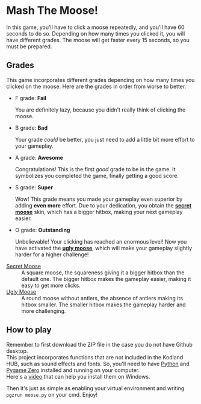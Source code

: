 # Mash The Moose!
In this game, you'll have to click a moose repeatedly, and you'll have 60 seconds to do so. Depending on how many times you clicked it, you will have different grades. The moose will get faster every 15 seconds, so you must be prepared.

## Grades
This game incorporates different grades depending on how many times you clicked on the moose. Here are the grades in order from worse to better.
* F grade: **Fail**

  You are definitely lazy, because you didn't really think of clicking the moose.
* B grade: **Bad**

  Your grade *could* be better, you just need to add a little bit more effort to your gameplay.
* A grade: **Awesome**

  Congratulations! This is the first *good* grade to be in the game. It symbolizes you completed the game, finally getting a good score.
* S grade: **Super**

  Wow! This grade means you made your gameplay even superior by adding  **even more** effort. Due to your dedication, you obtain the [**secret moose**](#secret) skin, which has a bigger hitbox, making your next gameplay easier.
* O grade: **Outstanding**

  Unbelievable! Your clicking has reached an enormous level! Now you have activated the [**ugly moose**](#ugly), which will make your gameplay slightly harder for a higher challenge!

<dl>
  <dt id=secret><a href="images/moose_1.png">Secret Moose</a></dt>
  <dd>A square moose, the squareness giving it a bigger hitbox than the default one. The bigger hitbox makes the gameplay easier, making it easy to get more clicks.</dd>
  <dt id=ugly><a href="images/moose_2.png">Ugly Moose</a></dt>
  <dd>A round moose without antlers, the absence of antlers making its hitbox smaller. The smaller hitbox makes the gameplay harder and more challenging.</dd>
</dl>

## How to play
Remember to first download the ZIP file in the case you do not have Github desktop.  
This project incorporates functions that are not included in the Kodland HUB, such as sound effects and fonts.
So, you'll need to have [Python](https://python.org/downloads) and [Pygame Zero](https://pygame-zero.readthedocs.io/en/stable/installation.html) installed and running on your computer.  
Here's a [video](https://youtu.be/2hKUKgaiqfg) that can help you install them on Windows.

Then it's just as simple as enabling your virtual environment and writing `pgzrun moose.py` on your cmd. Enjoy!
